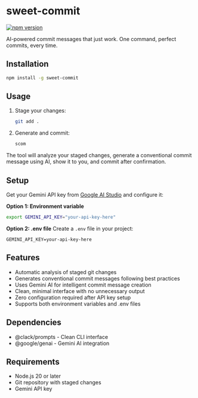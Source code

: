 # sweet-commit

[![npm version](https://img.shields.io/npm/v/sweet-commit)](https://www.npmjs.com/package/sweet-commit)

AI-powered commit messages that just work. One command, perfect commits, every time.

## Installation

```bash
npm install -g sweet-commit
```

## Usage

1. Stage your changes:
   ```bash
   git add .
   ```

2. Generate and commit:
   ```bash
   scom
   ```

The tool will analyze your staged changes, generate a conventional commit message using AI, show it to you, and commit after confirmation.

## Setup

Get your Gemini API key from [Google AI Studio](https://aistudio.google.com/app/apikey) and configure it:

**Option 1: Environment variable**
```bash
export GEMINI_API_KEY="your-api-key-here"
```

**Option 2: .env file**
Create a `.env` file in your project:
```
GEMINI_API_KEY=your-api-key-here
```

## Features

- Automatic analysis of staged git changes
- Generates conventional commit messages following best practices
- Uses Gemini AI for intelligent commit message creation
- Clean, minimal interface with no unnecessary output
- Zero configuration required after API key setup
- Supports both environment variables and .env files

## Dependencies

- @clack/prompts - Clean CLI interface
- @google/genai - Gemini AI integration

## Requirements

- Node.js 20 or later
- Git repository with staged changes
- Gemini API key
